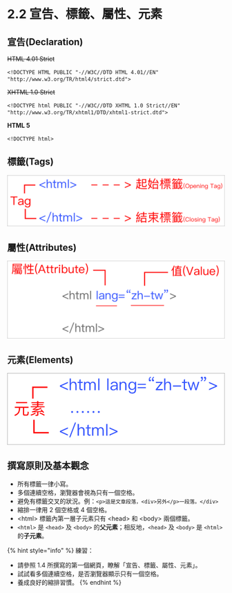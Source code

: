# 2.2 宣告、標籤、屬性、元素

## 宣告(Declaration)

~~HTML 4.01 Strict~~

```markup
<!DOCTYPE HTML PUBLIC "-//W3C//DTD HTML 4.01//EN" "http://www.w3.org/TR/html4/strict.dtd">
```

~~XHTML 1.0 Strict~~

```markup
<!DOCTYPE html PUBLIC "-//W3C//DTD XHTML 1.0 Strict//EN" "http://www.w3.org/TR/xhtml1/DTD/xhtml1-strict.dtd">
```

**HTML 5**

```markup
<!DOCTYPE html>
```

## 標籤(Tags)

![](../.gitbook/assets/標籤.png)

## 屬性(Attributes)

![](../.gitbook/assets/屬性.png)

## 元素(Elements)

![](../.gitbook/assets/元素.png)

## 撰寫原則及基本觀念

* 所有標籤一律小寫。
* 多個連續空格，瀏覽器會視為只有一個空格。
* 避免有標籤交叉的狀況。例：`<p>這是文章段落，<div>另外</p>一段落。</div>`
* 縮排一律用 2 個空格或 4 個空格。
* \<html> 標籤內第一層子元素只有 \<head> 和 \<body> 兩個標籤。
* `<html>` 是 `<head>` 及 `<body>` 的**父元素**；相反地，`<head>` 及 `<body>` 是 `<html>` 的**子元素**。

{% hint style="info" %}
練習：

* 請參照 1.4 所撰寫的第一個網頁，瞭解「宣告、標籤、屬性、元素」。
* 試試看多個連續空格，是否瀏覽器顯示只有一個空格。
* 養成良好的縮排習慣。
{% endhint %}
